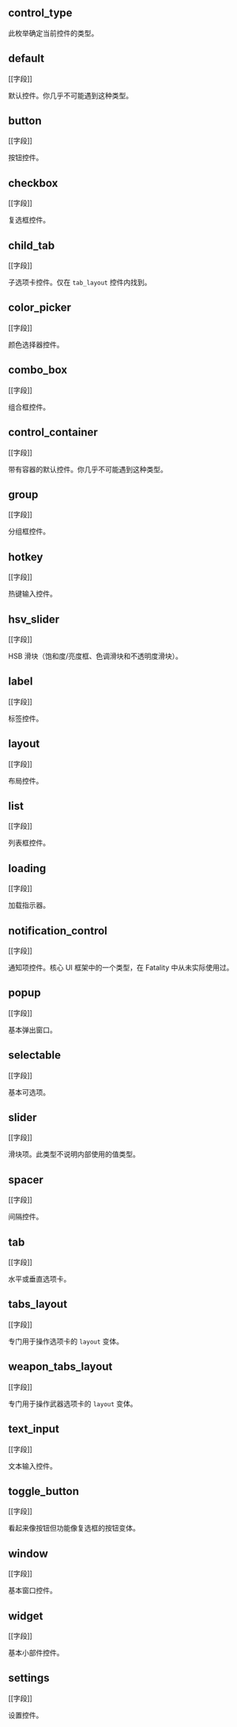 ## control_type

此枚举确定当前控件的类型。

## default

[[字段]]

默认控件。你几乎不可能遇到这种类型。

## button

[[字段]]

按钮控件。

## checkbox

[[字段]]

复选框控件。

## child_tab

[[字段]]

子选项卡控件。仅在 `tab_layout` 控件内找到。

## color_picker

[[字段]]

颜色选择器控件。

## combo_box

[[字段]]

组合框控件。

## control_container

[[字段]]

带有容器的默认控件。你几乎不可能遇到这种类型。

## group

[[字段]]

分组框控件。

## hotkey

[[字段]]

热键输入控件。

## hsv_slider

[[字段]]

HSB 滑块（饱和度/亮度框、色调滑块和不透明度滑块）。

## label

[[字段]]

标签控件。

## layout

[[字段]]

布局控件。

## list

[[字段]]

列表框控件。

## loading

[[字段]]

加载指示器。

## notification_control

[[字段]]

通知项控件。核心 UI 框架中的一个类型，在 Fatality 中从未实际使用过。

## popup

[[字段]]

基本弹出窗口。

## selectable

[[字段]]

基本可选项。

## slider

[[字段]]

滑块项。此类型不说明内部使用的值类型。

## spacer

[[字段]]

间隔控件。

## tab

[[字段]]

水平或垂直选项卡。

## tabs_layout

[[字段]]

专门用于操作选项卡的 `layout` 变体。

## weapon_tabs_layout

[[字段]]

专门用于操作武器选项卡的 `layout` 变体。

## text_input

[[字段]]

文本输入控件。

## toggle_button

[[字段]]

看起来像按钮但功能像复选框的按钮变体。

## window

[[字段]]

基本窗口控件。

## widget

[[字段]]

基本小部件控件。

## settings

[[字段]]

设置控件。
```